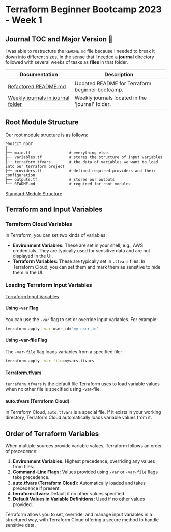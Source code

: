 # Terraform Beginner Bootcamp 2023 - Week 1 


## Journal TOC and Major Version :open_book:

I was able to restructure the `README.md` file because I needed to break it down into different sizes, in the sense that I needed a **journal** directory followed with several weeks of tasks as **files** in that folder.


| Documentation                                              | Description                                           |
|------------------------------------------------------------|-------------------------------------------------------|
| [Refactored README.md](https://github.com/Firdous2307/terraform-beginner-bootcamp-2023/edit/main/README.md)      | Updated README for Terraform beginner bootcamp.     |
| [Weekly journals in journal folder](https://github.com/Firdous2307/terraform-beginner-bootcamp-2023/tree/main/journal) | Weekly journals located in the 'journal' folder.   |

## Root Module Structure

Our root module structure is as follows:

```
PROJECT_ROOT
│
├── main.tf                 # everything else.
├── variables.tf            # stores the structure of input variables
├── terraform.tfvars        # the data of variables we want to load into our terraform project
├── providers.tf            # defined required providers and their configuration
├── outputs.tf              # stores our outputs
└── README.md               # required for root modules

```

[Standard Module Structure](https://developer.hashicorp.com/terraform/language/modules/develop/structure)


## Terraform and Input Variables

### Terraform Cloud Variables

In Terraform, you can set two kinds of variables:
- **Environment Variables:** These are set in your shell, e.g., AWS credentials. They are typically used for sensitive data and are not displayed in the UI.
- **Terraform Variables:** These are typically set in `.tfvars` files. In Terraform Cloud, you can set them and mark them as sensitive to hide them in the UI.


### Loading Terraform Input Variables

[Terraform Input Variables](https://developer.hashicorp.com/terraform/language/values/variables)



#### Using `-var` Flag

You can use the `-var` flag to set or override input variables. For example:
```bash
terraform apply -var user_id="my-user_id"

```

#### Using -var-file Flag

The `-var-file` flag loads variables from a specified file:

```bash
terraform apply -var-file=myvars.tfvars
```

#### Terraform.tfvars
`terraform.tfvars` is the default file Terraform uses to load variable values when no other file is specified using -var-file.


#### auto.tfvars (Terraform Cloud)

In Terraform Cloud, `auto.tfvars` is a special file. If it exists in your working directory, Terraform Cloud automatically loads variable values from it.


## Order of Terraform Variables

When multiple sources provide variable values, Terraform follows an order of precedence:

1. **Environment Variables:** Highest precedence, overriding any values from files.
2. **Command-Line Flags:**  Values provided using `-var` or `-var-file` flags take precedence.
3. **auto.tfvars (Terraform Cloud):**  Automatically loaded and takes precedence if present.
4. **terraform.tfvars:**  Default if no other values specified.
5. **Default Values in Variable Definitions:**  Used if no other values provided.

Terraform allows you to set, override, and manage input variables in a structured way, with Terraform Cloud offering a secure method to handle sensitive data.

